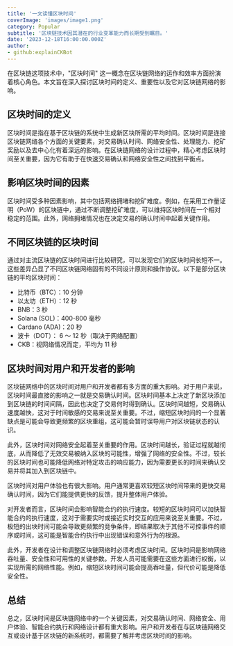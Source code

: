 ```yaml
---
title: '一文读懂区块时间'
coverImage: 'images/image1.png'
category: Popular
subtitle: '区块链技术因其潜在的行业变革能力而长期受到瞩目。'
date: '2023-12-18T16:00:00.000Z'
author: 
- github:explainCKBot
---
```


在区块链这项技术中，"区块时间" 这一概念在区块链网络的运作和效率方面扮演着核心角色。本文旨在深入探讨区块时间的定义、重要性以及它对区块链网络的影响。



## 区块时间的定义

区块时间是指在基于区块链的系统中生成新区块所需的平均时间。区块时间是连接区块链网络各个方面的关键要素，对交易确认时间、网络安全性、处理能力、挖矿奖励以及去中心化有着深远的影响。在区块链网络的设计过程中，精心考虑区块时间至关重要，因为它有助于在快速交易确认和网络安全性之间找到平衡点。




## 影响区块时间的因素

区块时间受多种因素影响，其中包括网络拥堵和挖矿难度。例如，在采用工作量证明（PoW）的区块链中，通过不断调整挖矿难度，可以维持区块时间在一个相对稳定的范围。此外，网络拥堵情况也在决定交易的确认时间中起着关键作用。



## 不同区块链的区块时间

通过对主流区块链的区块时间进行比较研究，可以发现它们的区块时间长短不一。这些差异凸显了不同区块链网络固有的不同设计原则和操作协议。以下是部分区块链的平均区块时间：

* 比特币（BTC）：10 分钟
* 以太坊（ETH）：12 秒
* BNB：3 秒
* Solana (SOL)：400-800 毫秒
* Cardano (ADA)：20 秒
* 波卡（DOT）： 6 ～ 12 秒（取决于网络配置）
* CKB：视网络情况而定，平均为 11 秒



## 区块时间对用户和开发者的影响

区块链网络中的区块时间对用户和开发者都有多方面的重大影响。对于用户来说，区块时间最直接的影响之一就是交易确认时间。区块时间基本上决定了新区块添加到区块链的时间间隔，因此也决定了交易何时得到确认。区块时间越短，交易确认速度越快，这对于时间敏感的交易来说至关重要。不过，缩短区块时间的一个显著缺点是可能会导致更频繁的区块重组，这可能会暂时误导用户对区块链状态的认识。

此外，区块时间对网络安全起着至关重要的作用。区块时间越长，验证过程就越彻底，从而降低了无效交易被纳入区块的可能性，增强了网络的安全性。不过，较长的区块时间也可能降低网络对特定攻击的响应能力，因为需要更长的时间来确认交易并将其加入到区块链中。

区块时间对用户体验也有很大影响。用户通常更喜欢较短区块时间带来的更快交易确认时间，因为它们能提供更快的反馈，提升整体用户体验。

对开发者而言，区块时间会影响智能合约的执行速度。较短的区块时间可以加快智能合约的执行速度，这对于需要实时或接近实时交互的应用来说至关重要。不过，极短的出块时间可能会导致更频繁的竞争条件，即结果取决于其他不可控事件的顺序或时间，这可能是智能合约执行中出现错误和意外行为的根源。

此外，开发者在设计和调整区块链网络时必须考虑区块时间。区块时间是影响网络吞吐量、安全性和可用性的关键参数。开发人员可能需要在这些方面进行权衡，以实现所需的网络性能。例如，缩短区块时间可能会提高吞吐量，但代价可能是降低安全性。




## 总结

总之，区块时间是区块链网络中的一个关键因素，对交易确认时间、网络安全、用户体验、智能合约执行和网络设计都有重大影响。用户和开发者在与区块链网络交互或设计基于区块链的新系统时，都需要了解并考虑区块时间的影响。
